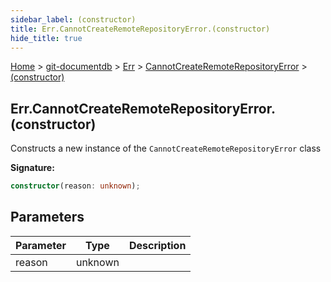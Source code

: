 ```yaml
---
sidebar_label: (constructor)
title: Err.CannotCreateRemoteRepositoryError.(constructor)
hide_title: true
---
```


[Home](./index.md) &gt; [git-documentdb](./git-documentdb.md) &gt; [Err](./git-documentdb.err.md) &gt; [CannotCreateRemoteRepositoryError](./git-documentdb.err.cannotcreateremoterepositoryerror.md) &gt; [(constructor)](./git-documentdb.err.cannotcreateremoterepositoryerror._constructor_.md)

## Err.CannotCreateRemoteRepositoryError.(constructor)

Constructs a new instance of the `CannotCreateRemoteRepositoryError` class

<b>Signature:</b>

```typescript
constructor(reason: unknown);
```

## Parameters

|  Parameter | Type | Description |
|  --- | --- | --- |
|  reason | unknown |  |

